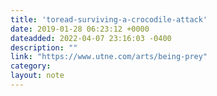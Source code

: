 ```yaml
---
title: 'toread-surviving-a-crocodile-attack'
date: 2019-01-28 06:23:12 +0000
dateadded: 2022-04-07 23:16:03 -0400
description: ""
link: "https://www.utne.com/arts/being-prey"
category:
layout: note
---
```

